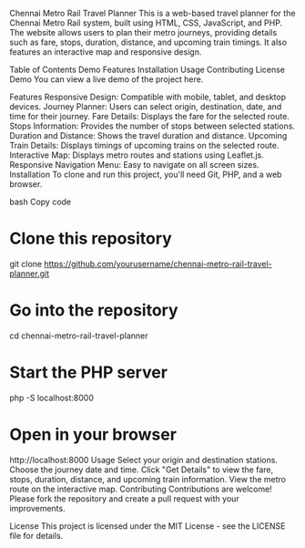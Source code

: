 Chennai Metro Rail Travel Planner
This is a web-based travel planner for the Chennai Metro Rail system, built using HTML, CSS, JavaScript, and PHP. The website allows users to plan their metro journeys, providing details such as fare, stops, duration, distance, and upcoming train timings. It also features an interactive map and responsive design.

Table of Contents
Demo
Features
Installation
Usage
Contributing
License
Demo
You can view a live demo of the project here.

Features
Responsive Design: Compatible with mobile, tablet, and desktop devices.
Journey Planner: Users can select origin, destination, date, and time for their journey.
Fare Details: Displays the fare for the selected route.
Stops Information: Provides the number of stops between selected stations.
Duration and Distance: Shows the travel duration and distance.
Upcoming Train Details: Displays timings of upcoming trains on the selected route.
Interactive Map: Displays metro routes and stations using Leaflet.js.
Responsive Navigation Menu: Easy to navigate on all screen sizes.
Installation
To clone and run this project, you'll need Git, PHP, and a web browser.

bash
Copy code
# Clone this repository
git clone https://github.com/yourusername/chennai-metro-rail-travel-planner.git

# Go into the repository
cd chennai-metro-rail-travel-planner

# Start the PHP server
php -S localhost:8000

# Open in your browser
http://localhost:8000
Usage
Select your origin and destination stations.
Choose the journey date and time.
Click "Get Details" to view the fare, stops, duration, distance, and upcoming train information.
View the metro route on the interactive map.
Contributing
Contributions are welcome! Please fork the repository and create a pull request with your improvements.

License
This project is licensed under the MIT License - see the LICENSE file for details.
